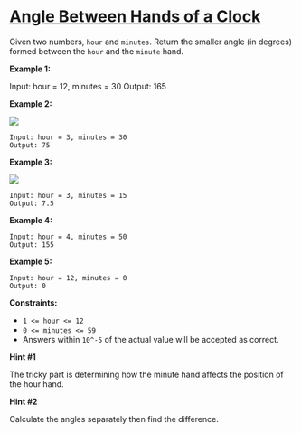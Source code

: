 # [Angle Between Hands of a Clock](https://leetcode.com/explore/challenge/card/july-leetcoding-challenge/545/week-2-july-8th-july-14th/3390/)

Given two numbers, `hour` and `minutes`. Return the smaller angle (in degrees) formed between the `hour` and the `minute` hand.

[](https://assets.leetcode.com/uploads/2019/12/26/sample_1_1673.png)

**Example 1:**

Input: hour = 12, minutes = 30
Output: 165

**Example 2:**

![](https://assets.leetcode.com/uploads/2019/12/26/sample_2_1673.png)
```
Input: hour = 3, minutes = 30
Output: 75
```
**Example 3:**

![](https://assets.leetcode.com/uploads/2019/12/26/sample_3_1673.png)
```
Input: hour = 3, minutes = 15
Output: 7.5
```
**Example 4:**
```
Input: hour = 4, minutes = 50
Output: 155
```
**Example 5:**
```
Input: hour = 12, minutes = 0
Output: 0
```
**Constraints:**

-   `1 <= hour <= 12`
-   `0 <= minutes <= 59`
-   Answers within `10^-5` of the actual value will be accepted as correct.

**Hint #1**

The tricky part is determining how the minute hand affects the position of the hour hand.

**Hint #2**

Calculate the angles separately then find the difference.
